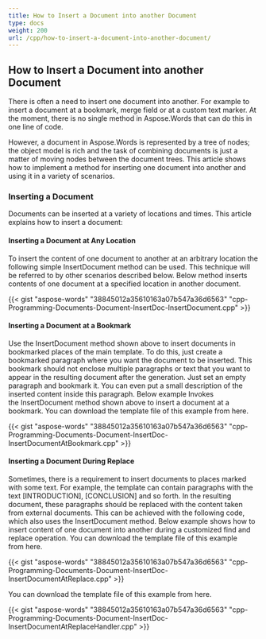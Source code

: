 ```yaml
---
title: How to Insert a Document into another Document
type: docs
weight: 200
url: /cpp/how-to-insert-a-document-into-another-document/
---
```


## How to Insert a Document into another Document

There is often a need to insert one document into another. For example to insert a document at a bookmark, merge field or at a custom text marker. At the moment, there is no single method in Aspose.Words that can do this in one line of code.

However, a document in Aspose.Words is represented by a tree of nodes; the object model is rich and the task of combining documents is just a matter of moving nodes between the document trees. This article shows how to implement a method for inserting one document into another and using it in a variety of scenarios.

### Inserting a Document

Documents can be inserted at a variety of locations and times. This article explains how to insert a document:

#### Inserting a Document at Any Location

To insert the content of one document to another at an arbitrary location the following simple InsertDocument method can be used. This technique will be referred to by other scenarios described below. Below method inserts contents of one document at a specified location in another document.

{{< gist "aspose-words" "38845012a35610163a07b547a36d6563" "cpp-Programming-Documents-Document-InsertDoc-InsertDocument.cpp" >}}

#### Inserting a Document at a Bookmark

Use the InsertDocument method shown above to insert documents in bookmarked places of the main template. To do this, just create a bookmarked paragraph where you want the document to be inserted. This bookmark should not enclose multiple paragraphs or text that you want to appear in the resulting document after the generation. Just set an empty paragraph and bookmark it. You can even put a small description of the inserted content inside this paragraph. Below example Invokes the InsertDocument method shown above to insert a document at a bookmark. You can download the template file of this example from here.

{{< gist "aspose-words" "38845012a35610163a07b547a36d6563" "cpp-Programming-Documents-Document-InsertDoc-InsertDocumentAtBookmark.cpp" >}}

#### Inserting a Document During Replace

Sometimes, there is a requirement to insert documents to places marked with some text. For example, the template can contain paragraphs with the text [INTRODUCTION], [CONCLUSION] and so forth. In the resulting document, these paragraphs should be replaced with the content taken from external documents. This can be achieved with the following code, which also uses the InsertDocument method. Below example shows how to insert content of one document into another during a customized find and replace operation. You can download the template file of this example from here.

{{< gist "aspose-words" "38845012a35610163a07b547a36d6563" "cpp-Programming-Documents-Document-InsertDoc-InsertDocumentAtReplace.cpp" >}}

You can download the template file of this example from here.

{{< gist "aspose-words" "38845012a35610163a07b547a36d6563" "cpp-Programming-Documents-Document-InsertDoc-InsertDocumentAtReplaceHandler.cpp" >}}
